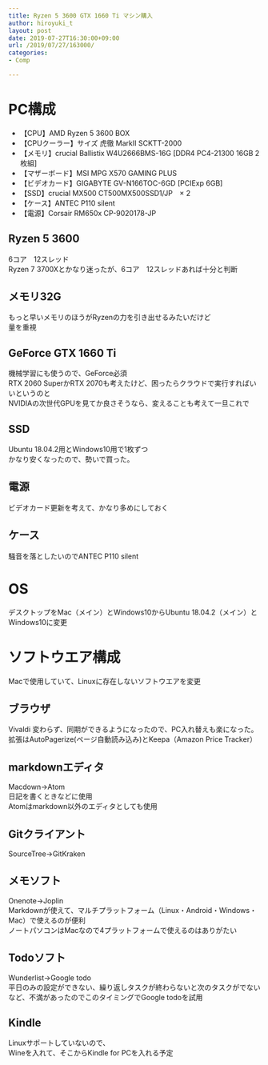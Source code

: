 ```yaml
---
title: Ryzen 5 3600 GTX 1660 Ti マシン購入
author: hiroyuki_t
layout: post
date: 2019-07-27T16:30:00+09:00
url: /2019/07/27/163000/
categories:
- Comp

---
```


# PC構成

- 【CPU】AMD Ryzen 5 3600 BOX
- 【CPUクーラー】サイズ 虎徹 MarkII SCKTT-2000
- 【メモリ】crucial Ballistix W4U2666BMS-16G [DDR4 PC4-21300 16GB 2枚組]
- 【マザーボード】MSI MPG X570 GAMING PLUS
- 【ビデオカード】GIGABYTE GV-N166TOC-6GD [PCIExp 6GB]
- 【SSD】crucial MX500 CT500MX500SSD1/JP　× 2
- 【ケース】ANTEC P110 silent
- 【電源】Corsair RM650x CP-9020178-JP


## Ryzen 5 3600
6コア　12スレッド  
Ryzen 7 3700Xとかなり迷ったが、6コア　12スレッドあれば十分と判断

## メモリ32G
もっと早いメモリのほうがRyzenの力を引き出せるみたいだけど  
量を重視

## GeForce GTX 1660 Ti
機械学習にも使うので、GeForce必須  
RTX 2060 SuperかRTX 2070も考えたけど、困ったらクラウドで実行すればいいというのと  
NVIDIAの次世代GPUを見てか良さそうなら、変えることも考えて一旦これで

## SSD
Ubuntu 18.04.2用とWindows10用で1枚ずつ  
かなり安くなったので、勢いで買った。

## 電源
ビデオカード更新を考えて、かなり多めにしておく

## ケース
騒音を落としたいのでANTEC P110 silent

# OS
デスクトップをMac（メイン）とWindows10からUbuntu 18.04.2（メイン）とWindows10に変更

# ソフトウエア構成
Macで使用していて、Linuxに存在しないソフトウエアを変更

## ブラウザ
Vivaldi
変わらず、同期ができるようになったので、PC入れ替えも楽になった。  
拡張はAutoPagerize(ページ自動読み込み)とKeepa（Amazon Price Tracker）

## markdownエディタ
Macdown→Atom  
日記を書くときなどに使用  
Atomはmarkdown以外のエディタとしても使用

## Gitクライアント
SourceTree→GitKraken

## メモソフト
Onenote→Joplin  
Markdownが使えて、マルチプラットフォーム（Linux・Android・Windows・Mac）で使えるのが便利  
ノートパソコンはMacなので4プラットフォームで使えるのはありがたい

## Todoソフト
Wunderlist→Google todo  
平日のみの設定ができない、繰り返しタスクが終わらないと次のタスクがでないなど、不満があったのでこのタイミングでGoogle todoを試用

## Kindle
Linuxサポートしていないので、  
Wineを入れて、そこからKindle for PCを入れる予定
